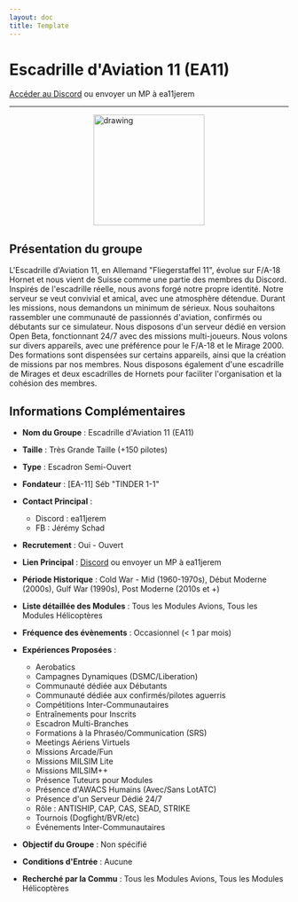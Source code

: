 ```yaml
---
layout: doc
title: Template
---
```


# Escadrille d'Aviation 11 (EA11)

[Accéder au Discord](https://discord.gg/tcSGh4bZug) ou envoyer un MP à ea11jerem

---
<img src="/commus_img/ea11.png" alt="drawing" width="200" style="display: block; margin-left: auto; margin-right: auto;"/>

## Présentation du groupe

L'Escadrille d'Aviation 11, en Allemand "Fliegerstaffel 11", évolue sur F/A-18 Hornet et nous vient de Suisse comme une partie des membres du Discord. Inspirés de l'escadrille réelle, nous avons forgé notre propre identité. Notre serveur se veut convivial et amical, avec une atmosphère détendue. Durant les missions, nous demandons un minimum de sérieux. Nous souhaitons rassembler une communauté de passionnés d'aviation, confirmés ou débutants sur ce simulateur. Nous disposons d'un serveur dédié en version Open Beta, fonctionnant 24/7 avec des missions multi-joueurs. Nous volons sur divers appareils, avec une préférence pour le F/A-18 et le Mirage 2000. Des formations sont dispensées sur certains appareils, ainsi que la création de missions par nos membres. Nous disposons également d'une escadrille de Mirages et deux escadrilles de Hornets pour faciliter l'organisation et la cohésion des membres.

## Informations Complémentaires

- **Nom du Groupe** : Escadrille d'Aviation 11 (EA11)
- **Taille** : Très Grande Taille (+150 pilotes)
- **Type** : Escadron Semi-Ouvert
- **Fondateur** : [EA-11] Séb "TINDER 1-1"
- **Contact Principal** : 
  - Discord : ea11jerem
  - FB : Jérémy Schad
- **Recrutement** : Oui - Ouvert
- **Lien Principal** : [Discord](https://discord.gg/tcSGh4bZug) ou envoyer un MP à ea11jerem
- **Période Historique** : Cold War - Mid (1960-1970s), Début Moderne (2000s), Gulf War (1990s), Post Moderne (2010s et +)
- **Liste détaillée des Modules** : Tous les Modules Avions, Tous les Modules Hélicoptères
- **Fréquence des évènements** : Occasionnel (< 1 par mois)
- **Expériences Proposées** :
  - Aerobatics
  - Campagnes Dynamiques (DSMC/Liberation)
  - Communauté dédiée aux Débutants
  - Communauté dédiée aux confirmés/pilotes aguerris
  - Compétitions Inter-Communautaires
  - Entraînements pour Inscrits
  - Escadron Multi-Branches
  - Formations à la Phraséo/Communication (SRS)
  - Meetings Aériens Virtuels
  - Missions Arcade/Fun
  - Missions MILSIM Lite
  - Missions MILSIM++
  - Présence Tuteurs pour Modules
  - Présence d'AWACS Humains (Avec/Sans LotATC)
  - Présence d'un Serveur Dédié 24/7
  - Rôle : ANTISHIP, CAP, CAS, SEAD, STRIKE
  - Tournois (Dogfight/BVR/etc)
  - Événements Inter-Communautaires

- **Objectif du Groupe** : Non spécifié

- **Conditions d'Entrée** : Aucune

- **Recherché par la Commu** : Tous les Modules Avions, Tous les Modules Hélicoptères